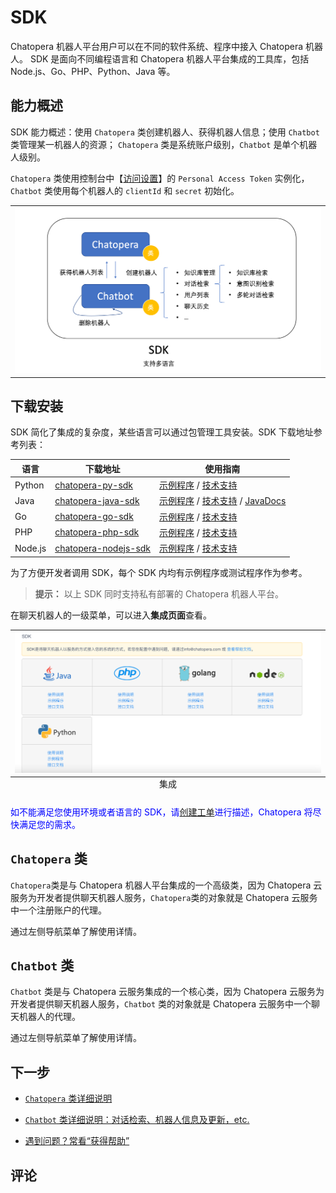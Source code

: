 # SDK


Chatopera 机器人平台用户可以在不同的软件系统、程序中接入 Chatopera 机器人。 SDK 是面向不同编程语言和 Chatopera 机器人平台集成的工具库，包括 Node.js、Go、PHP、Python、Java 等。

## 能力概述

SDK 能力概述：使用 `Chatopera` 类创建机器人、获得机器人信息；使用 `Chatbot` 类管理某一机器人的资源； `Chatopera` 类是系统账户级别，`Chatbot` 是单个机器人级别。

`Chatopera` 类使用控制台中【[访问设置](https://bot.chatopera.com/dashboard/accesssettings)】的 `Personal Access Token` 实例化，`Chatbot` 类使用每个机器人的 `clientId` 和 `secret` 初始化。

<table class="image">
    <tr>
        <td><img width="800" src="../../../../images/products/platform/screenshot-20210802-194710.png" alt="" /></td>
    </tr>
</table>

## 下载安装

SDK 简化了集成的复杂度，某些语言可以通过包管理工具安装。SDK 下载地址参考列表：

| 语言    | 下载地址                                                                      | 使用指南                                                                                                                                                                                                  |
| ------- | ----------------------------------------------------------------------------- | --------------------------------------------------------------------------------------------------------------------------------------------------------------------------------------------------------- |
| Python  | [chatopera-py-sdk](https://pypi.org/project/chatopera/)                       | [示例程序](https://github.com/chatopera/chatopera-py-sdk/blob/master/demo.py) / [技术支持](https://github.com/chatopera/docs/issues/new/choose)                                                           |
| Java    | [chatopera-java-sdk](https://github.com/chatopera/chatopera-sample-java/wiki) | [示例程序](https://github.com/chatopera/chatopera-sample-java) / [技术支持](https://github.com/chatopera/docs/issues/new/choose) / [JavaDocs](https://chatopera.github.io/chatopera-sample-java/apidocs/) |
| Go      | [chatopera-go-sdk](https://github.com/chatopera/chatopera-go-sdk)             | [示例程序](https://github.com/chatopera/chatopera-go-sdk/blob/master/chatopera_test.go) / [技术支持](https://github.com/chatopera/docs/issues/new/choose)                                                 |
| PHP     | [chatopera-php-sdk](https://packagist.org/packages/chatopera/sdk)             | [示例程序](https://github.com/chatopera/chatopera-php-sdk) / [技术支持](https://github.com/chatopera/docs/issues/new/choose)                                                                              |
| Node.js | [chatopera-nodejs-sdk](https://www.npmjs.com/package/@chatopera/sdk)          | [示例程序](https://github.com/chatopera/chatopera-sample-node) / [技术支持](https://github.com/chatopera/docs/issues/new/choose)                                                                          |

为了方便开发者调用 SDK，每个 SDK 内均有示例程序或测试程序作为参考。

> **提示：** 以上 SDK 同时支持私有部署的 Chatopera 机器人平台。

在聊天机器人的一级菜单，可以进入**集成页面**查看。

<table class="image">
    <caption align="bottom">集成</caption>
    <tr>
        <td><img width="800" src="../../../../images/products/platform/screenshot-20210802-193746.png" alt="" /></td>
    </tr>
</table>

<font color="blue">如不能满足您使用环境或者语言的 SDK，请[创建工单](https://github.com/chatopera/docs/issues/new?template=1_help.md)进行描述，Chatopera 将尽快满足您的需求。</font>


## `Chatopera` 类

`Chatopera`类是与 Chatopera 机器人平台集成的一个高级类，因为 Chatopera 云服务为开发者提供聊天机器人服务，`Chatopera`类的对象就是 Chatopera 云服务中一个注册账户的代理。

通过左侧导航菜单了解使用详情。

## `Chatbot` 类

`Chatbot` 类是与 Chatopera 云服务集成的一个核心类，因为 Chatopera 云服务为开发者提供聊天机器人服务，`Chatbot` 类的对象就是 Chatopera 云服务中一个聊天机器人的代理。

通过左侧导航菜单了解使用详情。

## 下一步

- [`Chatopera` 类详细说明](./chatopera/index.md)

- [`Chatbot` 类详细说明：对话检索、机器人信息及更新，etc.](./chatbot/index.md)

- [遇到问题？常看“获得帮助”](/products/chatbot-platform/index.html#帮助)

## 评论

<script src="https://utteranc.es/client.js"
        repo="chatopera/docs"
        issue-term="pathname"
        label="Comment"
        theme="github-light"
        crossorigin="anonymous"
        async>
</script>
